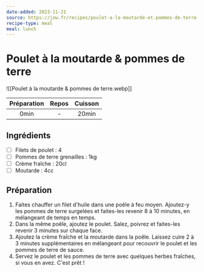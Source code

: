 ```yaml
---
date-added: 2023-11-21
source: https://jow.fr/recipes/poulet-a-la-moutarde-et-pommes-de-terre-8vxk1y011ink03hh0wdb
recipe-type: meal
meal: lunch
---
```


# Poulet à la moutarde & pommes de terre

![[Poulet à la moutarde & pommes de terre.webp]]

| Préparation | Repos | Cuisson |
|:-----------:|:-----:|:-------:|
|    0min     |   -   |  20min  |

## Ingrédients

- [ ] Filets de poulet : 4
- [ ] Pommes de terre grenailles : 1kg
- [ ] Crème fraîche : 20cl
- [ ] Moutarde : 4cc

## Préparation

1. Faites chauffer un filet d'huile dans une poêle à feu moyen. Ajoutez-y les pommes de terre surgelées et faites-les revenir 8 à 10 minutes, en mélangeant de temps en temps.
2. Dans la même poêle, ajoutez le poulet. Salez, poivrez et faites-les revenir 3 minutes sur chaque face.
3. Ajoutez la crème fraîche et la moutarde dans la poêle. Laissez cuire 2 à 3 minutes supplémentaires en mélangeant pour recouvrir le poulet et les pommes de terre de sauce.
4. Servez le poulet et les pommes de terre avec quelques herbes fraîches, si vous en avez. C'est prêt !
